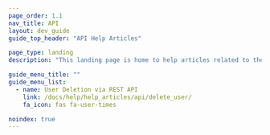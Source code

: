 ```yaml
---
page_order: 1.1
nav_title: API
layout: dev_guide
guide_top_header: "API Help Articles"

page_type: landing
description: "This landing page is home to help articles related to the Braze API."

guide_menu_title: ""
guide_menu_list:
  - name: User Deletion via REST API
    link: /docs/help/help_articles/api/delete_user/
    fa_icon: fas fa-user-times

noindex: true
---
```




